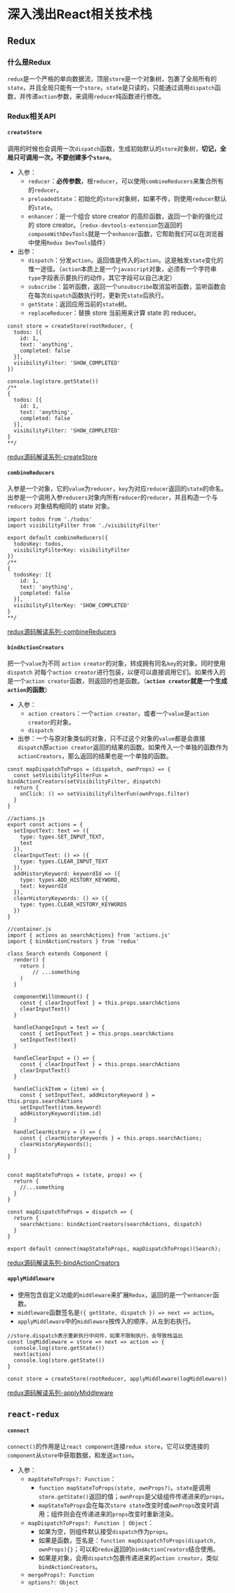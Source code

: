 # 深入浅出React相关技术栈

## Redux

### 什么是Redux

`redux`是一个严格的单向数据流，顶层`store`是一个对象树，包裹了全局所有的`state`，并且全局只能有一个`store`，`state`是只读的，只能通过调用`dispatch`函数，并传递`action`参数，来调用`reducer`纯函数进行修改。

### Redux相关API

#### `createStore`

调用的时候也会调用一次`dispatch`函数，生成初始默认的`store`对象树，**切记，全局只可调用一次，不要创建多个`store`**。

- 入参：
  - `reducer`：**必传参数**，根`reducer`，可以使用`combineReducers`来集合所有的`reducer`。
  - `preloadedState`：初始化的`store`对象树，如果不传，则使用`reducer`默认的`state`。
  - `enhancer`：是一个组合 store creator 的高阶函数，返回一个新的强化过的 store creator。（`redux-devtools-extension`包返回的`composeWithDevTools`就是一个`enhancer`函数，它帮助我们可以在浏览器中使用`Redux DevTools`插件）
- 出参：
  - `dispatch`：分发`action`，返回值是传入的`action`。这是触发`state`变化的惟一途径。（`action`本质上是一个`javascript`对象，必须有一个字符串`type`字段表示要执行的动作，其它字段可以自己决定）
  - `subscribe`：监听函数，返回一个`unsubscribe`取消监听函数，监听函数会在每次`dispatch`函数执行时，更新完`state`后执行。
  - `getState`：返回应用当前的`state`树。
  - `replaceReducer`：替换 store 当前用来计算 state 的 reducer。

```react
const store = createStore(rootReducer, {
  todos: [{
    id: 1,
    text: 'anything',
    completed: false
  }],
  visibilityFilter: 'SHOW_COMPLETED'
})

console.log(store.getState())
/**
{
  todos: [{
    id: 1,
    text: 'anything',
    completed: false
  }],
  visibilityFilter: 'SHOW_COMPLETED'
}
**/
```

[redux源码解读系列-createStore](./redux源码解读系列-createStore.md)

#### `combineReducers`

入参是一个对象，它的`value`为`reducer`，`key`为对应`reducer`返回的`state`的命名。出参是一个调用入参`reducers`对象内所有`reducer`的`reducer`，并且构造一个与 `reducers` 对象结构相同的 state 对象。

```react
import todos from './todos'
import visibilityFilter from './visibilityFilter'

export default combineReducers({
  todosKey: todos,
  visibilityFilterKey: visibilityFilter
})
/**
{
  todosKey: [{
    id: 1,
    text: 'anything',
    completed: false
  }],
  visibilityFilterKey: 'SHOW_COMPLETED'
}
**/
```

[redux源码解读系列-combineReducers](./redux源码解读系列-combineReducers.md)

#### `bindActionCreators`

把一个`value`为不同 `action creator`的对象，转成拥有同名`key`的对象。同时使用`dispatch` 对每个`action creator`进行包装，以便可以直接调用它们。如果传入的是一个`action creator`函数，则返回的也是函数。（**`action creator`就是一个生成`action`的函数**）

- 入参：
  - `action creators`：一个`action creator`，或者一个`value`是`action creator`的对象。
  - `dispatch`
- 出参：一个与原对象类似的对象，只不过这个对象的`value`都是会直接`dispatch`原`action creator`返回的结果的函数。如果传入一个单独的函数作为 `actionCreators`，那么返回的结果也是一个单独的函数。

```react
const mapDispatchToProps = (dispatch, ownProps) => {
  const setVisibilityFilterFun = bindActionCreators(setVisibilityFilter, dispatch)
  return {
    onClick: () => setVisibilityFilterFun(ownProps.filter)
  }
}

//actions.js
export const actions = {
  setInputText: text => ({
    type: types.SET_INPUT_TEXT,
    text
  }),
  clearInputText: () => ({
    type: types.CLEAR_INPUT_TEXT
  }),
  addHistoryKeyword: keywordId => ({
    type: types.ADD_HISTORY_KEYWORD,
    text: keywordId
  }),
  clearHistoryKeywords: () => ({
    type: types.CLEAR_HISTORY_KEYWORDS
  })
}

//container.js
import { actions as searchActions} from 'actions.js'
import { bindActionCreators } from 'redux'

class Search extends Component {
  render() {
    return (
    	// ...something
    )
  }

  componentWillUnmount() {
    const { clearInputText } = this.props.searchActions
    clearInputText()
  }

  handleChangeInput = text => {
    const { setInputText } = this.props.searchActions
    setInputText(text)
  }

  handleClearInput = () => {
    const { clearInputText } = this.props.searchActions
    clearInputText()
  }

  handleClickItem = (item) => {
    const { setInputText, addHistoryKeyword } = this.props.searchActions
    setInputText(item.keyword)
    addHistoryKeyword(item.id)
  }

  handleClearHistory = () => {
    const { clearHistoryKeywords } = this.props.searchActions;
    clearHistoryKeywords();
  }
}


const mapStateToProps = (state, props) => {
  return {
    //...something
  }
}

const mapDispatchToProps = dispatch => {
  return {
    searchActions: bindActionCreators(searchActions, dispatch)
  }
}

export default connect(mapStateToProps, mapDispatchToProps)(Search);
```

[redux源码解读系列-bindActionCreators](./redux源码解读系列-bindActionCreators.md)

#### `applyMiddleware`

- 使用包含自定义功能的`middleware`来扩展`Redux`，返回的是一个`enhancer`函数。
- `middleware`函数签名是`({ getState, dispatch }) => next => action`。
- `applyMiddleware`中的`middleware`按传入的顺序，从左到右执行。

```react
//store.dispatch表示重新执行中间件，如果不限制执行，会导致栈溢出
const logMiddleware = store => next => action => {
  console.log(store.getState())
  next(action)
  console.log(store.getState())
}

const store = createStore(rootReducer, applyMiddleware(logMiddleware))
```

[redux源码解读系列-applyMiddleware](./redux源码解读系列-applyMiddleware.md)

## `react-redux`

#### `connect`

`connect()`的作用是让`react component`连接`redux store`，它可以使连接的`component`从`store`中获取数据，和发送`action`。

- 入参：
  - `mapStateToProps?: Function`：
    - `function mapStateToProps(state, ownProps?)`。`state`是调用`store.getState()`返回的值；`ownProps`是父级组件传递进来的`props`。
    - `mapStateToProps`会在每次`store state`改变时或`ownProps`改变时调用；组件则会在传递进来的`props`改变时重新渲染。
  - `mapDispatchToProps?: Function | Object`：
    - 如果为空，则组件默认接受`dispatch`作为`props`。
    - 如果是函数，签名是：`function mapDispatchToProps(dispatch, ownProps){}`；可以和`redux`返回的`bindActionCreators`结合使用。
    - 如果是对象，会用`dispatch`包裹传递进来的`action creator`，类似`bindActionCreators`。
  - `mergeProps?: Function`
  - `options?: Object`

